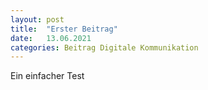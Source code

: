 ```yaml
---
layout: post
title:  "Erster Beitrag"
date:   13.06.2021
categories: Beitrag Digitale Kommunikation
---
```

Ein einfacher Test
